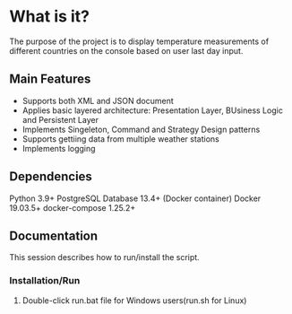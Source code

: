 # What is it? #
The purpose of the project is to display temperature measurements of different countries on the console based on user last day input.

## Main Features ##
- Supports both XML and JSON document
- Applies basic layered architecture: Presentation Layer, BUsiness Logic and Persistent Layer
- Implements Singeleton, Command and Strategy Design patterns
- Supports gettiing data from multiple weather stations
- Implements logging

## Dependencies ##
Python 3.9+
PostgreSQL Database 13.4+ (Docker container)
Docker 19.03.5+
docker-compose 1.25.2+

## Documentation ##
This session describes how to run/install the script.

### Installation/Run ###
1. Double-click run.bat file for Windows users(run.sh for Linux)
